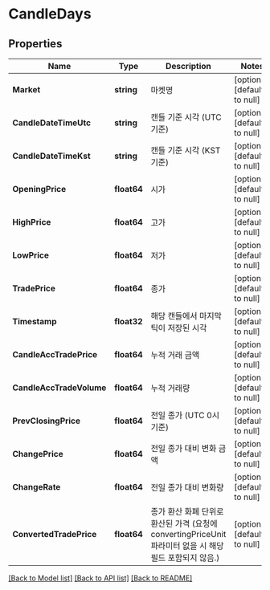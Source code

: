 # CandleDays

## Properties
Name | Type | Description | Notes
------------ | ------------- | ------------- | -------------
**Market** | **string** | 마켓명 | [optional] [default to null]
**CandleDateTimeUtc** | **string** | 캔들 기준 시각 (UTC 기준) | [optional] [default to null]
**CandleDateTimeKst** | **string** | 캔들 기준 시각 (KST 기준) | [optional] [default to null]
**OpeningPrice** | **float64** | 시가 | [optional] [default to null]
**HighPrice** | **float64** | 고가 | [optional] [default to null]
**LowPrice** | **float64** | 저가 | [optional] [default to null]
**TradePrice** | **float64** | 종가 | [optional] [default to null]
**Timestamp** | **float32** | 해당 캔들에서 마지막 틱이 저장된 시각 | [optional] [default to null]
**CandleAccTradePrice** | **float64** | 누적 거래 금액 | [optional] [default to null]
**CandleAccTradeVolume** | **float64** | 누적 거래량 | [optional] [default to null]
**PrevClosingPrice** | **float64** | 전일 종가 (UTC 0시 기준) | [optional] [default to null]
**ChangePrice** | **float64** | 전일 종가 대비 변화 금액 | [optional] [default to null]
**ChangeRate** | **float64** | 전일 종가 대비 변화량 | [optional] [default to null]
**ConvertedTradePrice** | **float64** | 종가 환산 화폐 단위로 환산된 가격 (요청에 convertingPriceUnit 파라미터 없을 시 해당 필드 포함되지 않음.)  | [optional] [default to null]

[[Back to Model list]](../README.md#documentation-for-models) [[Back to API list]](../README.md#documentation-for-api-endpoints) [[Back to README]](../README.md)



